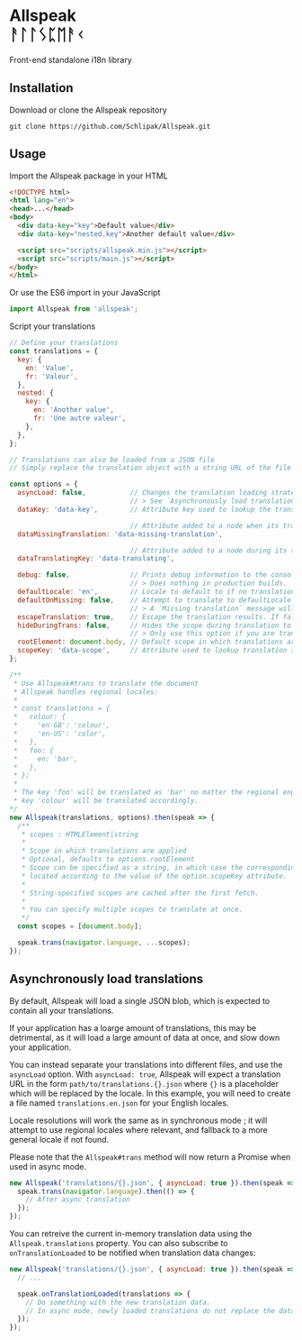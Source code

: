 # Allspeak<br/>ᚨᛚᛚᛊᛈᛖᚨᚲ

Front-end standalone i18n library

## Installation

Download or clone the Allspeak repository

```
git clone https://github.com/Schlipak/Allspeak.git
```

## Usage

Import the Allspeak package in your HTML

```html
<!DOCTYPE html>
<html lang="en">
<head>...</head>
<body>
  <div data-key="key">Default value</div>
  <div data-key="nested.key">Another default value</div>

  <script src="scripts/allspeak.min.js"></script>
  <script src="scripts/main.js"></script>
</body>
</html>
```

Or use the ES6 import in your JavaScript

```js
import Allspeak from 'allspeak';
```

Script your translations

```js
// Define your translations
const translations = {
  key: {
    en: 'Value',
    fr: 'Valeur',
  },
  nested: {
    key: {
      en: 'Another value',
      fr: 'Une autre valeur',
    },
  },
};

// Translations can also be loaded from a JSON file
// Simply replace the translation object with a string URL of the file

const options = {
  asyncLoad: false,           // Changes the translation loading strategy to async
                              // > See `Asynchronously load translations`
  dataKey: 'data-key',        // Attribute key used to lookup the translations

                              // Attribute added to a node when its translation is missing
  dataMissingTranslation: 'data-missing-translation',

                              // Attribute added to a node during its translation
  dataTranslatingKey: 'data-translating',

  debug: false,               // Prints debug information to the console.
                              // > Does nothing in production builds.
  defaultLocale: 'en',        // Locale to default to if no translation is found
  defaultOnMissing: false,    // Attempt to translate to defaultLocale on missing translation
                              // > A `Missing translation` message will be displayed if false
  escapeTranslation: true,    // Escape the translation results. If false, outputs raw HTML.
  hideDuringTrans: false,     // Hides the scope during translation to prevent seeing the content flash
                              // > Only use this option if you are translating the document right away
  rootElement: document.body, // Default scope in which translations are applied
  scopeKey: 'data-scope',     // Attribute used to lookup translation scopes by name
};

/**
 * Use Allspeak#trans to translate the document
 * Allspeak handles regional locales:
 *
 * const translations = {
 *   colour: {
 *     'en-GB': 'colour',
 *     'en-US': 'color',
 *   },
 *   foo: {
 *     en: 'bar',
 *   },
 * };
 *
 * The key 'foo' will be translated as 'bar' no matter the regional english locale, but the
 * key 'colour' will be translated accordingly.
*/
new Allspeak(translations, options).then(speak => {
  /**
   * scopes : HTMLElement|string
   *
   * Scope in which translations are applied
   * Optional, defaults to options.rootElement
   * Scope can be specified as a string, in which case the corresponding element will be
   * located according to the value of the option.scopeKey attribute.
   *
   * String-specified scopes are cached after the first fetch.
   *
   * You can specify multiple scopes to translate at once.
   */
  const scopes = [document.body];

  speak.trans(navigator.language, ...scopes);
});
```

## Asynchronously load translations

By default, Allspeak will load a single JSON blob, which is expected to contain all your translations.

If your application has a loarge amount of translations, this may be detrimental, as it will load a large amount
of data at once, and slow down your application.

You can instead separate your translations into different files, and use the `asyncLoad` option.
With `asyncLoad: true`, Allspeak will expect a translation URL in the form `path/to/translations.{}.json` where `{}` is a placeholder which will be replaced by the locale.
In this example, you will need to create a file named `translations.en.json` for your English locales.

Locale resolutions will work the same as in synchronous mode ; it will attempt to use regional locales where relevant, and fallback to a more general locale if not found.

Please note that the `Allspeak#trans` method will now return a Promise when used in async mode.

```js
new Allspeak('translations/{}.json', { asyncLoad: true }).then(speak => {
  speak.trans(navigator.language).then(() => {
    // After async translation
  });
});
```

You can retreive the current in-memory translation data using the `Allspeak.translations` property. You can also subscribe to `onTranslationLoaded` to be notified when translation data changes:

```js
new Allspeak('translations/{}.json', { asyncLoad: true }).then(speak => {
  // ...

  speak.onTranslationLoaded(translations => {
    // Do something with the new translation data.
    // In async mode, newly loaded translations do not replace the data, they are appended.
  });
});
```
